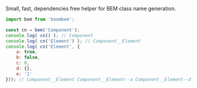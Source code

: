 Small, fast, dependencies free helper for BEM class name generation.

```js
import bem from 'boombem';

const cn = bem('Component');
console.log( cn() ); // Component
console.log( cn('Element') ); // Component__Element
console.log( cn('Element', {
    a: true,
    b: false,
    c: 0,
    d: {},
    e: '1'
})); // Component__Element Component__Element--a Component__Element--d Component__Element--e
```
